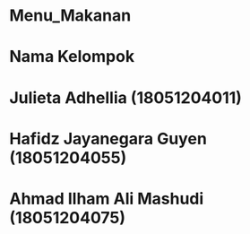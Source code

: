# Menu_Makanan 

# Nama Kelompok 
# Julieta Adhellia          (18051204011)
# Hafidz Jayanegara Guyen   (18051204055)
# Ahmad Ilham Ali Mashudi   (18051204075)
